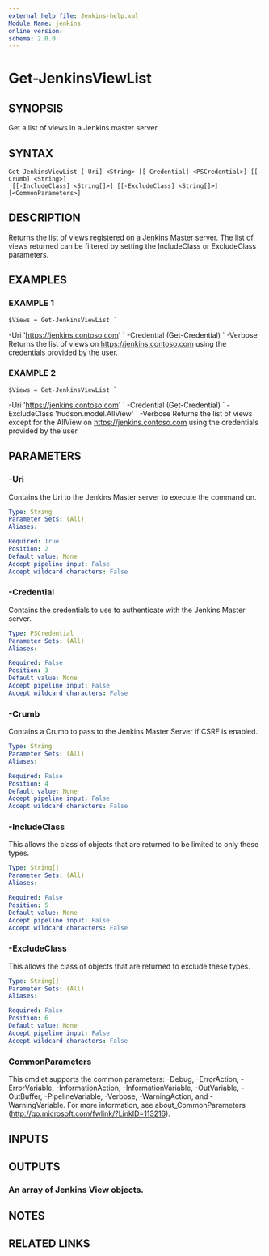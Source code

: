 ```yaml
---
external help file: Jenkins-help.xml
Module Name: jenkins
online version:
schema: 2.0.0
---
```


# Get-JenkinsViewList

## SYNOPSIS
Get a list of views in a Jenkins master server.

## SYNTAX

```
Get-JenkinsViewList [-Uri] <String> [[-Credential] <PSCredential>] [[-Crumb] <String>]
 [[-IncludeClass] <String[]>] [[-ExcludeClass] <String[]>] [<CommonParameters>]
```

## DESCRIPTION
Returns the list of views registered on a Jenkins Master server.
The list of views returned can be filtered by
setting the IncludeClass or ExcludeClass parameters.

## EXAMPLES

### EXAMPLE 1
```
$Views = Get-JenkinsViewList `
```

-Uri 'https://jenkins.contoso.com' \`
    -Credential (Get-Credential) \`
    -Verbose
Returns the list of views on https://jenkins.contoso.com using the credentials provided by the user.

### EXAMPLE 2
```
$Views = Get-JenkinsViewList `
```

-Uri 'https://jenkins.contoso.com' \`
    -Credential (Get-Credential) \`
    -ExcludeClass 'hudson.model.AllView' \`
    -Verbose
Returns the list of views except for the AllView on https://jenkins.contoso.com using the credentials provided
by the user.

## PARAMETERS

### -Uri
Contains the Uri to the Jenkins Master server to execute the command on.

```yaml
Type: String
Parameter Sets: (All)
Aliases:

Required: True
Position: 2
Default value: None
Accept pipeline input: False
Accept wildcard characters: False
```

### -Credential
Contains the credentials to use to authenticate with the Jenkins Master server.

```yaml
Type: PSCredential
Parameter Sets: (All)
Aliases:

Required: False
Position: 3
Default value: None
Accept pipeline input: False
Accept wildcard characters: False
```

### -Crumb
Contains a Crumb to pass to the Jenkins Master Server if CSRF is enabled.

```yaml
Type: String
Parameter Sets: (All)
Aliases:

Required: False
Position: 4
Default value: None
Accept pipeline input: False
Accept wildcard characters: False
```

### -IncludeClass
This allows the class of objects that are returned to be limited to only these types.

```yaml
Type: String[]
Parameter Sets: (All)
Aliases:

Required: False
Position: 5
Default value: None
Accept pipeline input: False
Accept wildcard characters: False
```

### -ExcludeClass
This allows the class of objects that are returned to exclude these types.

```yaml
Type: String[]
Parameter Sets: (All)
Aliases:

Required: False
Position: 6
Default value: None
Accept pipeline input: False
Accept wildcard characters: False
```

### CommonParameters
This cmdlet supports the common parameters: -Debug, -ErrorAction, -ErrorVariable, -InformationAction, -InformationVariable, -OutVariable, -OutBuffer, -PipelineVariable, -Verbose, -WarningAction, and -WarningVariable.
For more information, see about_CommonParameters (http://go.microsoft.com/fwlink/?LinkID=113216).

## INPUTS

## OUTPUTS

### An array of Jenkins View objects.

## NOTES

## RELATED LINKS
